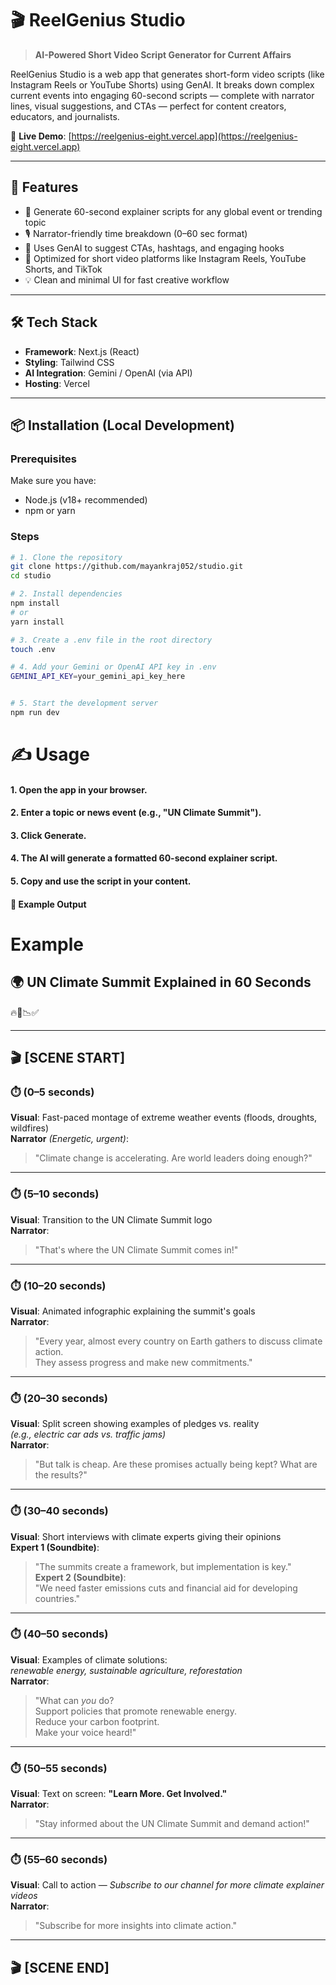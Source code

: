 # 🎬 ReelGenius Studio

> **AI-Powered Short Video Script Generator for Current Affairs**

ReelGenius Studio is a web app that generates short-form video scripts (like Instagram Reels or YouTube Shorts) using GenAI. It breaks down complex current events into engaging 60-second scripts — complete with narrator lines, visual suggestions, and CTAs — perfect for content creators, educators, and journalists.

🔗 **Live Demo**: [https://reelgenius-eight.vercel.app](https://reelgenius-eight.vercel.app)

---

## 🚀 Features

- 📜 Generate 60-second explainer scripts for any global event or trending topic
- 🎙️ Narrator-friendly time breakdown (0–60 sec format)
- 🧠 Uses GenAI to suggest CTAs, hashtags, and engaging hooks
- 📱 Optimized for short video platforms like Instagram Reels, YouTube Shorts, and TikTok
- 💡 Clean and minimal UI for fast creative workflow

---

## 🛠️ Tech Stack

- **Framework**: Next.js (React)
- **Styling**: Tailwind CSS
- **AI Integration**: Gemini / OpenAI (via API)
- **Hosting**: Vercel

---

## 📦 Installation (Local Development)

### Prerequisites

Make sure you have:

- Node.js (v18+ recommended)
- npm or yarn

### Steps

```bash
# 1. Clone the repository
git clone https://github.com/mayankraj052/studio.git
cd studio

# 2. Install dependencies
npm install
# or
yarn install

# 3. Create a .env file in the root directory
touch .env

# 4. Add your Gemini or OpenAI API key in .env
GEMINI_API_KEY=your_gemini_api_key_here


# 5. Start the development server
npm run dev
```


# ✍️ Usage

#### 1. Open the app in your browser.

#### 2. Enter a topic or news event (e.g., "UN Climate Summit").

#### 3. Click Generate.

#### 4. The AI will generate a formatted 60-second explainer script.

#### 5. Copy and use the script in your content.

#### 📸 Example Output

# Example
## 🌍 UN Climate Summit Explained in 60 Seconds

🔥🤝📉✅

---

## 🎬 [SCENE START]

### ⏱️ (0–5 seconds)  
**Visual**: Fast-paced montage of extreme weather events (floods, droughts, wildfires)  
**Narrator** *(Energetic, urgent)*:  
> "Climate change is accelerating. Are world leaders doing enough?"

---

### ⏱️ (5–10 seconds)  
**Visual**: Transition to the UN Climate Summit logo  
**Narrator**:  
> "That's where the UN Climate Summit comes in!"

---

### ⏱️ (10–20 seconds)  
**Visual**: Animated infographic explaining the summit's goals  
**Narrator**:  
> "Every year, almost every country on Earth gathers to discuss climate action.  
They assess progress and make new commitments."

---

### ⏱️ (20–30 seconds)  
**Visual**: Split screen showing examples of pledges vs. reality  
*(e.g., electric car ads vs. traffic jams)*  
**Narrator**:  
> "But talk is cheap. Are these promises actually being kept? What are the results?"

---

### ⏱️ (30–40 seconds)  
**Visual**: Short interviews with climate experts giving their opinions  
**Expert 1 (Soundbite)**:  
> "The summits create a framework, but implementation is key."  
**Expert 2 (Soundbite)**:  
> "We need faster emissions cuts and financial aid for developing countries."

---

### ⏱️ (40–50 seconds)  
**Visual**: Examples of climate solutions:  
*renewable energy, sustainable agriculture, reforestation*  
**Narrator**:  
> "What can *you* do?  
Support policies that promote renewable energy.  
Reduce your carbon footprint.  
Make your voice heard!"

---

### ⏱️ (50–55 seconds)  
**Visual**: Text on screen: **"Learn More. Get Involved."**  
**Narrator**:  
> "Stay informed about the UN Climate Summit and demand action!"

---

### ⏱️ (55–60 seconds)  
**Visual**: Call to action — *Subscribe to our channel for more climate explainer videos*  
**Narrator**:  
> "Subscribe for more insights into climate action."

---

## 🎬 [SCENE END]
